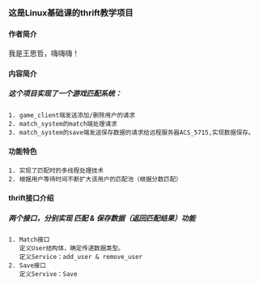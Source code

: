 ### 这是Linux基础课的thrift教学项目

#### 作者简介
我是王思哲，嗨嗨嗨！

#### 内容简介
##### 这个项目实现了一个游戏匹配系统：
    1. game_client端发送添加/删除用户的请求
    2. match_system的match端处理请求
    3. match_system的save端发送保存数据的请求给远程服务器ACS_5715,实现数据保存。


#### 功能特色
    1. 实现了匹配时的多线程处理技术
    2. 根据用户等待时间不断扩大该用户的匹配池（根据分数匹配）

#### thrift接口介绍
##### 两个接口，分别实现 匹配 & 保存数据（返回匹配结果）功能
    1. Match接口
       定义User结构体，确定传递数据类型。
       定义Service：add_user & remove_user
    2. Save接口
       定义Servive：Save
